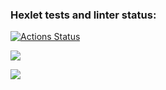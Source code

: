 ### Hexlet tests and linter status:
[![Actions Status](https://github.com/Vell1ngton/python-project-49/actions/workflows/hexlet-check.yml/badge.svg)](https://github.com/Vell1ngton/python-project-49/actions)

<a href="https://asciinema.org/a/9kUIhcCkeNYgnZ14LeHZnIVso" target="_blank"><img src="https://asciinema.org/a/9kUIhcCkeNYgnZ14LeHZnIVso.svg" /></a>

<a href="https://codeclimate.com/github/Vell1ngton/python-project-49/maintainability"><img src="https://api.codeclimate.com/v1/badges/e3a6cd70fd0c680762bf/maintainability" /></a>